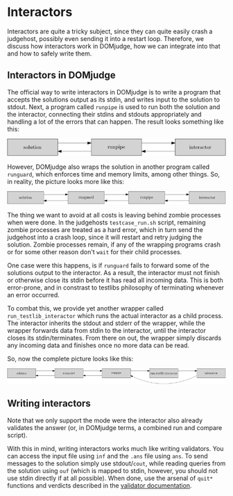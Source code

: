 # Interactors

Interactors are quite a tricky subject, since they can quite easily crash a judgehost, possibly even sending it into a restart loop.
Therefore, we discuss how interactors work in DOMjudge, how we can integrate into that and how to safely write them.

## Interactors in DOMjudge

The official way to write interactors in DOMjudge is to write a program that accepts the solutions output as its stdin, and writes input to the solution to stdout.
Next, a program called `runpipe` is used to run both the solution and the interactor, connecting their stdins and stdouts appropriately and handling a lot of the errors that can happen.
The result looks something like this:

![interactors1](interactors1.png)

However, DOMjudge also wraps the solution in another program called `runguard`, which enforces time and memory limits, among other things.
So, in reality, the picture looks more like this:

![interactors2](interactors2.png)

The thing we want to avoid at all costs is leaving behind zombie processes when were done.
In the judgehosts `testcase_run.sh` script, remaining zombie processes are treated as a hard error, which in turn send the judgehost into a crash loop, since it will restart and retry judging the solution.
Zombie processes remain, if any of the wrapping programs crash or for some other reason don't `wait` for their child processes.

One case were this happens, is if `runguard` fails to forward some of the solutions output to the interactor.
As a result, the interactor must not finish or otherwise close its stdin before it has read all incoming data.
This is both error-prone, and in constrast to testlibs philosophy of terminating whenever an error occurred.

To combat this, we provide yet another wrapper called `run_testlib_interactor` which runs the actual interactor as a child process.
The interactor inherits the stdout and stderr of the wrapper, while the wrapper forwards data from stdin to the interactor, until the interactor closes its stdin/terminates.
From there on out, the wrapper simply discards any incoming data and finishes once no more data can be read.

So, now the complete picture looks like this:

![interactors3](interactors3.png)

## Writing interactors

Note that we only support the mode were the interactor also already validates the answer (or, in DOMjudge terms, a combined run and compare script).

With this in mind, writing interactors works much like writing validators.
You can access the input file using `inf` and the `.ans` file using `ans`.
To send messages to the solution simply use stdout/`cout`, while reading queries from the solution using `ouf` (which is mapped to stdin, however, you should not use stdin directly if at all possible).
When done, use the arsenal of `quit*` functions and verdicts described in the [validator documentation](./structure-of-a-problem.md#validator-optional).
